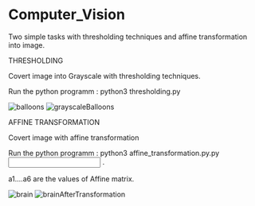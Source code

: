 # Computer_Vision
Two simple tasks with thresholding techniques and affine transformation into image.

THRESHOLDING

Covert image into Grayscale with thresholding techniques.

Run the python programm : python3 thresholding.py <inputfilename> <output filename> <theshold k>
  
  
![balloons](https://user-images.githubusercontent.com/81445900/113358868-425ca780-934f-11eb-8737-e709332ecad4.png)
![grayscaleBalloons](https://user-images.githubusercontent.com/81445900/113358870-42f53e00-934f-11eb-9e3a-9adf699d679a.png)

AFFINE TRANSFORMATION

Covert image with affine transformation

Run the python programm : python3 affine_transformation.py.py <input filelename> <output filelename> <a1> <a2> <a3> <a4> <a5> <a6>.
  
a1....a6 are the values of Affine matrix.

![brain](https://user-images.githubusercontent.com/81445900/113358336-4cca7180-934e-11eb-9e57-c46f7f4d1ee7.png)
![brainAfterTransformation](https://user-images.githubusercontent.com/81445900/113358337-4d630800-934e-11eb-9404-b9acba95d7a9.png)



